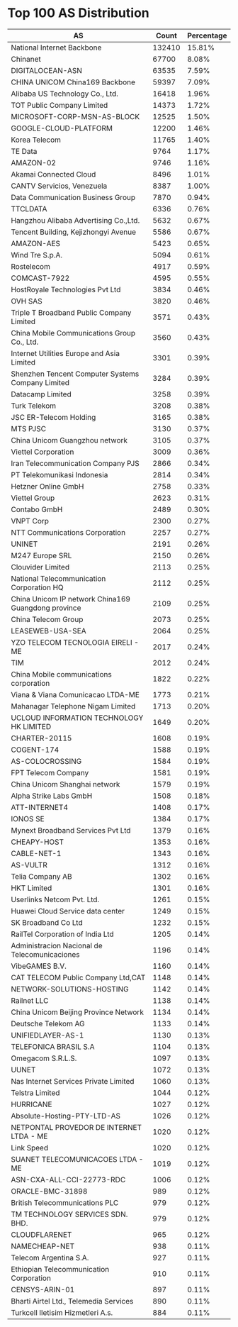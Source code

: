 # Top 100 AS Distribution
| AS | Count | Percentage |
|----|----|----|
| National Internet Backbone | 132410 | 15.81% |
| Chinanet | 67700 | 8.08% |
| DIGITALOCEAN-ASN | 63535 | 7.59% |
| CHINA UNICOM China169 Backbone | 59397 | 7.09% |
| Alibaba US Technology Co., Ltd. | 16418 | 1.96% |
| TOT Public Company Limited | 14373 | 1.72% |
| MICROSOFT-CORP-MSN-AS-BLOCK | 12525 | 1.50% |
| GOOGLE-CLOUD-PLATFORM | 12200 | 1.46% |
| Korea Telecom | 11765 | 1.40% |
| TE Data | 9764 | 1.17% |
| AMAZON-02 | 9746 | 1.16% |
| Akamai Connected Cloud | 8496 | 1.01% |
| CANTV Servicios, Venezuela | 8387 | 1.00% |
| Data Communication Business Group | 7870 | 0.94% |
| TTCLDATA | 6336 | 0.76% |
| Hangzhou Alibaba Advertising Co.,Ltd. | 5632 | 0.67% |
| Tencent Building, Kejizhongyi Avenue | 5586 | 0.67% |
| AMAZON-AES | 5423 | 0.65% |
| Wind Tre S.p.A. | 5094 | 0.61% |
| Rostelecom | 4917 | 0.59% |
| COMCAST-7922 | 4595 | 0.55% |
| HostRoyale Technologies Pvt Ltd | 3834 | 0.46% |
| OVH SAS | 3820 | 0.46% |
| Triple T Broadband Public Company Limited | 3571 | 0.43% |
| China Mobile Communications Group Co., Ltd. | 3560 | 0.43% |
| Internet Utilities Europe and Asia Limited | 3301 | 0.39% |
| Shenzhen Tencent Computer Systems Company Limited | 3284 | 0.39% |
| Datacamp Limited | 3258 | 0.39% |
| Turk Telekom | 3208 | 0.38% |
| JSC ER-Telecom Holding | 3165 | 0.38% |
| MTS PJSC | 3130 | 0.37% |
| China Unicom Guangzhou network | 3105 | 0.37% |
| Viettel Corporation | 3009 | 0.36% |
| Iran Telecommunication Company PJS | 2866 | 0.34% |
| PT Telekomunikasi Indonesia | 2814 | 0.34% |
| Hetzner Online GmbH | 2758 | 0.33% |
| Viettel Group | 2623 | 0.31% |
| Contabo GmbH | 2489 | 0.30% |
| VNPT Corp | 2300 | 0.27% |
| NTT Communications Corporation | 2257 | 0.27% |
| UNINET | 2191 | 0.26% |
| M247 Europe SRL | 2150 | 0.26% |
| Clouvider Limited | 2113 | 0.25% |
| National Telecommunication Corporation HQ | 2112 | 0.25% |
| China Unicom IP network China169 Guangdong province | 2109 | 0.25% |
| China Telecom Group | 2073 | 0.25% |
| LEASEWEB-USA-SEA | 2064 | 0.25% |
| YZO TELECOM TECNOLOGIA EIRELI - ME | 2017 | 0.24% |
| TIM | 2012 | 0.24% |
| China Mobile communications corporation | 1822 | 0.22% |
| Viana & Viana Comunicacao LTDA-ME | 1773 | 0.21% |
| Mahanagar Telephone Nigam Limited | 1713 | 0.20% |
| UCLOUD INFORMATION TECHNOLOGY HK LIMITED | 1649 | 0.20% |
| CHARTER-20115 | 1608 | 0.19% |
| COGENT-174 | 1588 | 0.19% |
| AS-COLOCROSSING | 1584 | 0.19% |
| FPT Telecom Company | 1581 | 0.19% |
| China Unicom Shanghai network | 1579 | 0.19% |
| Alpha Strike Labs GmbH | 1508 | 0.18% |
| ATT-INTERNET4 | 1408 | 0.17% |
| IONOS SE | 1384 | 0.17% |
| Mynext Broadband Services Pvt Ltd | 1379 | 0.16% |
| CHEAPY-HOST | 1353 | 0.16% |
| CABLE-NET-1 | 1343 | 0.16% |
| AS-VULTR | 1312 | 0.16% |
| Telia Company AB | 1302 | 0.16% |
| HKT Limited | 1301 | 0.16% |
| Userlinks Netcom Pvt. Ltd. | 1261 | 0.15% |
| Huawei Cloud Service data center | 1249 | 0.15% |
| SK Broadband Co Ltd | 1232 | 0.15% |
| RailTel Corporation of India Ltd | 1205 | 0.14% |
| Administracion Nacional de Telecomunicaciones | 1196 | 0.14% |
| VibeGAMES B.V. | 1160 | 0.14% |
| CAT TELECOM Public Company Ltd,CAT | 1148 | 0.14% |
| NETWORK-SOLUTIONS-HOSTING | 1142 | 0.14% |
| Railnet LLC | 1138 | 0.14% |
| China Unicom Beijing Province Network | 1134 | 0.14% |
| Deutsche Telekom AG | 1133 | 0.14% |
| UNIFIEDLAYER-AS-1 | 1130 | 0.13% |
| TELEFONICA BRASIL S.A | 1104 | 0.13% |
| Omegacom S.R.L.S. | 1097 | 0.13% |
| UUNET | 1072 | 0.13% |
| Nas Internet Services Private Limited | 1060 | 0.13% |
| Telstra Limited | 1044 | 0.12% |
| HURRICANE | 1027 | 0.12% |
| Absolute-Hosting-PTY-LTD-AS | 1026 | 0.12% |
| NETPONTAL PROVEDOR DE INTERNET LTDA - ME | 1020 | 0.12% |
| Link Speed | 1020 | 0.12% |
| SUANET TELECOMUNICACOES LTDA - ME | 1019 | 0.12% |
| ASN-CXA-ALL-CCI-22773-RDC | 1006 | 0.12% |
| ORACLE-BMC-31898 | 989 | 0.12% |
| British Telecommunications PLC | 979 | 0.12% |
| TM TECHNOLOGY SERVICES SDN. BHD. | 979 | 0.12% |
| CLOUDFLARENET | 965 | 0.12% |
| NAMECHEAP-NET | 938 | 0.11% |
| Telecom Argentina S.A. | 927 | 0.11% |
| Ethiopian Telecommunication Corporation | 910 | 0.11% |
| CENSYS-ARIN-01 | 897 | 0.11% |
| Bharti Airtel Ltd., Telemedia Services | 890 | 0.11% |
| Turkcell Iletisim Hizmetleri A.s. | 884 | 0.11% |
